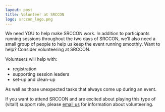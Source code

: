 ```yaml
---
layout: post
title: Volunteer at SRCCON
logo: srccon_logo.png
---
```

<p class="bodybig">We need YOU to help make SRCCON work. In addition to participants running sessions throughout the two days of SRCCON, we&rsquo;ll also need a small group of people to help us keep the event running smoothly. Want to help? Consider volunteering at SRCCON.</p>

Volunteers will help with:

* registration
* supporting session leaders
* set-up and clean-up

As well as those unexpected tasks that always come up during an event.

If you want to attend SRCCON and are excited about playing this type of (vital!) support role, please [email us](srccon@opennews.org) for information about volunteering.
